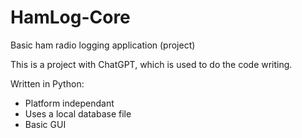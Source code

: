 # HamLog-Core
Basic ham radio logging application (project)

This is a project with ChatGPT, which is used to do the code writing.

Written in Python:

- Platform independant
- Uses a local database file
- Basic GUI
